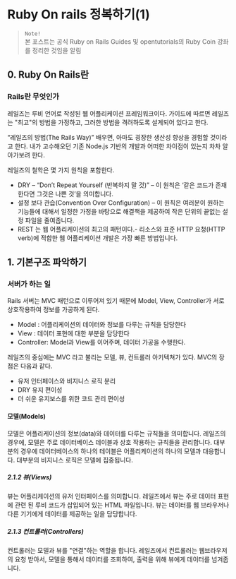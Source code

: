 # Ruby On rails 정복하기(1)
> `Note!`  
> 본 포스트는 공식 Ruby on Rails Guides 및 opentutorials의 Ruby Coin 강좌를 정리한 것임을 알림

## 0. Ruby On Rails란
### Rails란 무엇인가
레일즈는 루비 언어로 작성된 웹 어플리케이션 프레임워크이다.  가이드에 따르면 레일즈는 "최고"의 방법을 가정하고, 그러한 방법을 격려하도록 설계되어 있다고 한다. 

“레일즈의 방법(The Rails Way)” 배우면, 아마도 굉장한 생산성 향상을 경험할 것이라고 한다. 내가 고수해오던 기존 Node.js 기반의 개발과 어떠한 차이점이 있는지 차차 알아가보려 한다.

레일즈의 철학은 몇 가지 원칙을 포함한다.

-   DRY  – “Don’t Repeat Yourself (반복하지 말 것)” – 이 원칙은 ‘같은 코드가 존재한다면 그것은 나쁜 것’을 의미합니다.
-   설정 보다 관습(Convention Over Configuration) – 이 원칙은 여러분이 원하는 기능들에 대해서 일정한 가정을 바탕으로 해결책을 제공하여 작은 단위의 끝없는 설정 파일을 줄여줍니다.
-   REST  는 웹 어플리케이션의 최고의 패턴이다.- 리소스와 표준  HTTP  요청(HTTP  verb)에 적합한 웹 어플리케이션 개발은 가장 빠른 방법입니다.


## 1. 기본구조 파악하기
### 서버가 하는 일
Rails 서버는 MVC 패턴으로 이루어져 있기 때문에 Model, View, Controller가 서로 상호작용하여 정보를 가공하게 된다.

-   Model : 어플리케이션의 데이터와 정보를 다루는 규칙을 담당한다
-   View : 데이터 표현에 대한 부분을 담당한다
-   Controller: Model과 View를 이어주며, 데이터 가공을 수행한다.

레일즈의 중심에는  MVC  라고 불리는 모델, 뷰, 컨트롤러 아키텍쳐가 있다. MVC의 장점은 다음과 같다.

-   유저 인터페이스와 비지니스 로직 분리
-   DRY  유지 편이성
-   더 쉬운 유지보스를 위한 코드 관리 편이성

#### 모델(Models)

모델은 어플리케이션의 정보(data)와 데이터를 다루는 규칙들을 의미합니다. 레일즈의 경우에, 모델은 주로 데이터베이스 데이블과 상호 작용하는 규칙들을 관리합니다. 대부분의 경우에 데이터베이스의 하나의 테이블은 어플리케이션의 하나의 모델과 대응합니다. 대부분의 비지니스 로직은 모델에 집중됩니다.

##### 2.1.2 뷰(Views)

뷰는 어플리케이션의 유저 인터페이스를 의미합니다. 레일즈에서 뷰는 주로 데이터 표현에 관련 된 루비 코드가 삽입되어 있는  HTML  파일입니다. 뷰는 데이터를 웹 브라우저나 다른 기기에게 데이터를 제공하는 일을 담당합니다.

##### 2.1.3 컨트롤러(Controllers)

컨트롤러는 모델과 뷰를 "연결"하는 역할을 합니다. 레일즈에서 컨트롤러는 웹브라우저의 요청 받아서, 모델을 통해서 데이터를 조회하여, 출력을 위해 뷰에게 데이터를 넘겨줍니다.
<!--stackedit_data:
eyJoaXN0b3J5IjpbLTQ2NzA0Nzg5MSwtODIzMjM5MjI4XX0=
-->